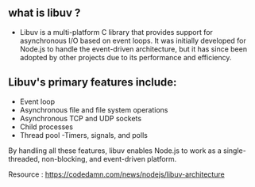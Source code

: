 ## what is libuv ? 
- Libuv is a multi-platform C library that provides support for asynchronous I/O based on event loops. It was initially developed for Node.js to handle the event-driven architecture, but it has since been adopted by other projects due to its performance and efficiency. 

## Libuv's primary features include:
- Event loop
- Asynchronous file and file system operations
- Asynchronous TCP and UDP sockets
- Child processes
- Thread pool
-Timers, signals, and polls

By handling all these features, libuv enables Node.js to work as a single-threaded, non-blocking, and event-driven platform.


Resource : https://codedamn.com/news/nodejs/libuv-architecture